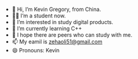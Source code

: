 - 👋 Hi, I’m Kevin Gregory, from China.
- 👨‍🎓 I‘m a student now.
- 👀 I’m interested in study digital products.  
- 🌱 I’m currently learning C++    
- 💞️ I hope there are peers who can study with me.            
- 📫 My eamil is zehaoli51@gmail.com                      
- 😄 Pronouns: Kevin  

<!---
605667559/605667559 is a ✨ special ✨ repository because its `README.md` (this file) appears on your GitHub profile.    
You can click the Preview link to take a look at your changes.  
--->
